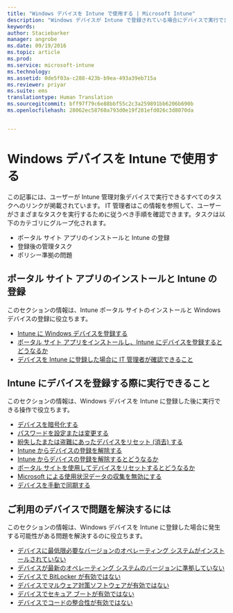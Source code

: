 ```yaml
---
title: "Windows デバイスを Intune で使用する | Microsoft Intune"
description: "Windows デバイスが Intune で登録されている場合にデバイスで実行できるタスクへのリンクの一覧"
keywords: 
author: Staciebarker
manager: angrobe
ms.date: 09/19/2016
ms.topic: article
ms.prod: 
ms.service: microsoft-intune
ms.technology: 
ms.assetid: 0de5f03a-c288-423b-b9ea-493a39eb715a
ms.reviewer: priyar
ms.suite: ems
translationtype: Human Translation
ms.sourcegitcommit: bff97f79c6e88bbf55c2c3a259891bb6206b690b
ms.openlocfilehash: 28062ec58760a793d0e19f281efd026c3d8070da


---
```


# Windows デバイスを Intune で使用する

この記事には、ユーザーが Intune 管理対象デバイスで実行できるすべてのタスクへのリンクが掲載されています。 IT 管理者はこの情報を参照して、ユーザーがさまざまなタスクを実行するために従うべき手順を確認できます。タスクは以下のカテゴリにグループ化されます。
- ポータル サイト アプリのインストールと Intune の登録
- 登録後の管理タスク
- ポリシー準拠の問題

## ポータル サイト アプリのインストールと Intune の登録

このセクションの情報は、Intune ポータル サイトのインストールと Windows デバイスの登録に役立ちます。

- [Intune に Windows デバイスを登録する](enroll-your-device-in-intune-windows.md)
- [ポータル サイト アプリをインストールし、Intune にデバイスを登録するとどうなるか](what-happens-if-you-install-the-company-portal-app-and-enroll-your-device-in-intune-windows.md)
- [デバイスを Intune に登録した場合に IT 管理者が確認できること](what-can-your-it-administrator-see-when-you-enroll-your-device-in-intune-windows.md)

## Intune にデバイスを登録する際に実行できること

このセクションの情報は、Windows デバイスを Intune に登録した後に実行できる操作で役立ちます。

- [デバイスを暗号化する](encrypt-your-device-windows.md)
- [パスワードを設定または変更する](set-or-change-your-password-windows.md)
- [紛失したまたは盗難にあったデバイスをリセット (消去) する](reset-erase-your-lost-or-stolen-device-windows.md)
- [Intune からデバイスの登録を解除する](unenroll-your-device-from-intune-windows.md)
- [Intune からデバイスの登録を解除するとどうなるか](what-happens-if-you-unenroll-your-device-from-intune-windows.md)
- [ポータル サイトを使用してデバイスをリセットするとどうなるか](what-happens-if-you-reset-your-device-using-the-company-portal-windows.md)
- [Microsoft による使用状況データの収集を無効にする](turn-off-microsoft-usage-data-collection-windows.md)
- [デバイスを手動で同期する](sync-your-device-manually-windows.md)

## ご利用のデバイスで問題を解決するには

このセクションの情報は、Windows デバイスを Intune に登録した場合に発生する可能性がある問題を解決するのに役立ちます。

- [デバイスに最低限必要なバージョンのオペレーティング システムがインストールされていない](device-doesnt-have-the-required-minimum-operating-system-version-windows.md)
- [デバイスが最新のオペレーティング システムのバージョンに準拠していない](device-doesnt-comply-with-maximum-operating-system-version-windows.md)
- [デバイスで BitLocker が有効ではない](device-doesnt-have-bitlocker-enabled-windows.md)
- [デバイスでマルウェア対策ソフトウェアが有効ではない](device-doesnt-have-antimalware-software-enabled-windows.md)
- [デバイスでセキュア ブートが有効ではない](device-doesnt-have-secure-boot-enabled-windows.md)
- [デバイスでコードの整合性が有効ではない](device-doesnt-have-code-integrity-enabled-windows.md)



<!--HONumber=Sep16_HO3-->


